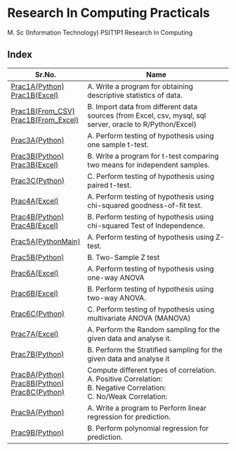 # Research In Computing Practicals

M. Sc (Information Technology)
PSIT1P1 Research In Computing



## Index

| Sr.No. | Name |
| --- | --- |
| [Prac1A(Python)](/MscIT/Semester%201/Research_In_Computing/Practical%201/) <br> [Prac1B(Excel)](/MscIT/Semester%201/Research_In_Computing/RIC%20Excel.docx)| A.	Write a program for obtaining descriptive statistics of data. |
| [Prac1B(From_CSV)](/MscIT/Semester%201/Research_In_Computing/Practical%201/Practical%201/)<br>  [Prac1B(From_Excel)](/MscIT/Semester%201/Research_In_Computing/Practical%201/) | B.	Import data from different data sources (from Excel, csv, mysql, sql server, oracle to R/Python/Excel) |
| [Prac3A(Python)](/MscIT/Semester%201/Research_In_Computing/Practical%203/)  |A.	Perform testing of hypothesis using one sample t-test. |
| [Prac3B(Python)](/MscIT/Semester%201/Research_In_Computing/Practical%203/) <br> [Prac3B(Excel)](/MscIT/Semester%201/Research_In_Computing/RIC%20Excel.docx)|B.	Write a program for t-test comparing two means for independent samples. |
| [Prac3C(Python)](/MscIT/Semester%201/Research_In_Computing/Practical%203/) |C.	Perform testing of hypothesis using paired t-test. |
| [Prac4A(Excel)](/MscIT/Semester%201/Research_In_Computing/RIC%20Excel.docx) |A.	Perform testing of hypothesis using chi-squared goodness-of-fit test. |
| [Prac4B(Python)](/MscIT/Semester%201/Research_In_Computing/Practical%204/)<br> [Prac4B(Excel)](/MscIT/Semester%201/Research_In_Computing/RIC%20Excel.docx) |B.	Perform testing of hypothesis using chi-squared Test of Independence. |
| [Prac5A(PythonMain)](/MscIT/Semester%201/Research_In_Computing/Practical%205/) |A.	Perform testing of hypothesis using Z-test. |
| [Prac5B(Python)](/MscIT/Semester%201/Research_In_Computing/Practical%205/) |B.	Two-Sample Z test |
| [Prac6A(Excel)](/MscIT/Semester%201/Research_In_Computing/RIC%20Excel.docx) |A.	Perform testing of hypothesis using one-way ANOVA |
| [Prac6B(Excel)](/MscIT/Semester%201/Research_In_Computing/RIC%20Excel.docx) |B.	Perform testing of hypothesis using two-way ANOVA. |
| [Prac6C(Python)](/MscIT/Semester%201/Research_In_Computing/Practical%206/) |C.	Perform testing of hypothesis using multivariate ANOVA (MANOVA) |
| [Prac7A(Excel)](/MscIT/Semester%201/Research_In_Computing/RIC%20Excel.docx)|A.	Perform the Random sampling for the given data and analyse it. |
| [Prac7B(Python)](/MscIT/Semester%201/Research_In_Computing/Practical%207/) |B.	Perform the Stratified sampling for the given data and analyse it |
| [Prac8A(Python)](/MscIT/Semester%201/Research_In_Computing/Practical%208/) <br> [Prac8B(Python)](/MscIT/Semester%201/Research_In_Computing/Practical%208/) <br> [Prac8C(Python)](/MscIT/Semester%201/Research_In_Computing/Practical%208/)|Compute different types of correlation. <br> A.	Positive Correlation: <br> B.	Negative Correlation: <br> C.	No/Weak Correlation:|
| [Prac9A(Python)](/MscIT/Semester%201/Research_In_Computing/Practical%209/) |A.	Write a program to Perform linear regression for prediction. |
| [Prac9B(Python)](/MscIT/Semester%201/Research_In_Computing/Practical%209/) |B.	Perform polynomial regression for prediction. |











